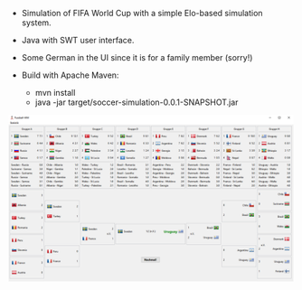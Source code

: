 
* Simulation of FIFA World Cup with a simple Elo-based simulation system.
* Java with SWT user interface.
* Some German in the UI since it is for a family member (sorry!)

* Build with Apache Maven:
  * mvn install 
  * java -jar target/soccer-simulation-0.0.1-SNAPSHOT.jar
  
![Screenshot](screenshot.png)